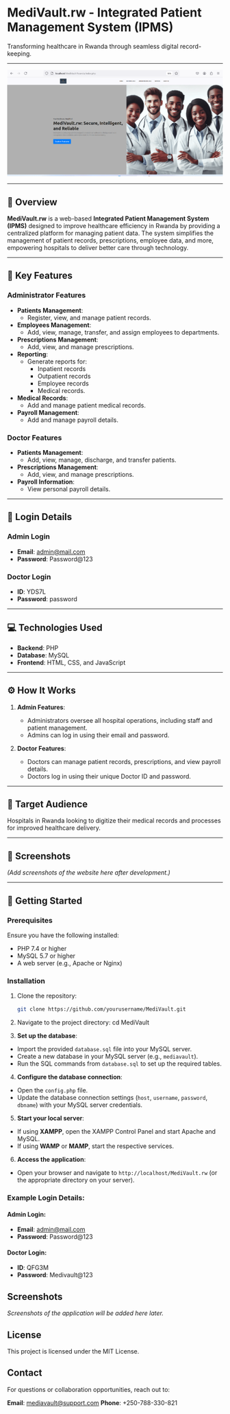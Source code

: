 # MediVault.rw - Integrated Patient Management System (IPMS)

Transforming healthcare in Rwanda through seamless digital record-keeping.

---


![Landing Page Screenshot](assets/images/Image%201.png)

---

## 📌 Overview

**MediVault.rw** is a web-based **Integrated Patient Management System (IPMS)** designed to improve healthcare efficiency in Rwanda by providing a centralized platform for managing patient data. The system simplifies the management of patient records, prescriptions, employee data, and more, empowering hospitals to deliver better care through technology.

---

## 🎯 Key Features

### Administrator Features
- **Patients Management**:
  - Register, view, and manage patient records.
- **Employees Management**:
  - Add, view, manage, transfer, and assign employees to departments.
- **Prescriptions Management**:
  - Add, view, and manage prescriptions.
- **Reporting**:
  - Generate reports for:
    - Inpatient records
    - Outpatient records
    - Employee records
    - Medical records.
- **Medical Records**:
  - Add and manage patient medical records.
- **Payroll Management**:
  - Add and manage payroll details.

### Doctor Features
- **Patients Management**:
  - Add, view, manage, discharge, and transfer patients.
- **Prescriptions Management**:
  - Add, view, and manage prescriptions.
- **Payroll Information**:
  - View personal payroll details.

---

## 🔑 Login Details

### Admin Login
- **Email**: admin@mail.com  
- **Password**: Password@123  

### Doctor Login
- **ID**: YDS7L  
- **Password**: password  

---

## 💻 Technologies Used

- **Backend**: PHP
- **Database**: MySQL
- **Frontend**: HTML, CSS, and JavaScript

---

## ⚙️ How It Works

1. **Admin Features**:
   - Administrators oversee all hospital operations, including staff and patient management.
   - Admins can log in using their email and password.

2. **Doctor Features**:
   - Doctors can manage patient records, prescriptions, and view payroll details.
   - Doctors log in using their unique Doctor ID and password.

---

## 🎯 Target Audience

Hospitals in Rwanda looking to digitize their medical records and processes for improved healthcare delivery.

---

## 📸 Screenshots

*(Add screenshots of the website here after development.)*

---

## 🚀 Getting Started

### Prerequisites
Ensure you have the following installed:
- PHP 7.4 or higher
- MySQL 5.7 or higher
- A web server (e.g., Apache or Nginx)

### Installation
1. Clone the repository:
   ```bash
   git clone https://github.com/yourusername/MediVault.git

2. Navigate to the project directory:
    cd MediVault

3. **Set up the database**:
- Import the provided `database.sql` file into your MySQL server.
- Create a new database in your MySQL server (e.g., `mediavault`).
- Run the SQL commands from `database.sql` to set up the required tables.

4. **Configure the database connection**:
- Open the `config.php` file.
- Update the database connection settings (`host`, `username`, `password`, `dbname`) with your MySQL server credentials.

5. **Start your local server**:
- If using **XAMPP**, open the XAMPP Control Panel and start Apache and MySQL.
- If using **WAMP** or **MAMP**, start the respective services.

6. **Access the application**:
- Open your browser and navigate to `http://localhost/MediVault.rw` (or the appropriate directory on your server).

### Example Login Details:

#### Admin Login:
- **Email**: admin@mail.com
- **Password**: Password@123

#### Doctor Login:
- **ID**: QFG3M
- **Password**: Medivault@123

## Screenshots

*Screenshots of the application will be added here later.*

## License

This project is licensed under the MIT License.

## Contact

For questions or collaboration opportunities, reach out to:

  **Email**: mediavault@support.com
  **Phone**: +250-788-330-821
